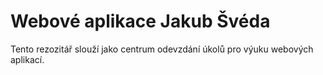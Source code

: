 # Webové aplikace Jakub Švéda

Tento rezozitář slouží jako centrum odevzdání úkolů pro výuku webových aplikací.
